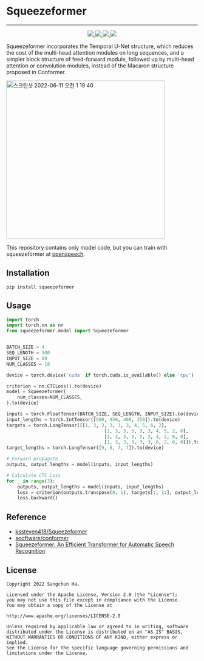 # Squeezeformer

***

<p  align="center"> 
     <a href="https://github.com/sooftware/jasper/blob/main/LICENSE">
          <img src="http://img.shields.io/badge/license-Apache--2.0-informational"> 
     </a>
     <a href="https://github.com/pytorch/pytorch">
          <img src="http://img.shields.io/badge/framework-PyTorch-informational"> 
     </a>
     <a href="https://www.python.org/dev/peps/pep-0008/">
          <img src="http://img.shields.io/badge/codestyle-PEP--8-informational"> 
     </a>
     <a href="https://github.com/sooftware/conformer">
          <img src="http://img.shields.io/badge/build-passing-success"> 
     </a>

  
Squeezeformer incorporates the Temporal U-Net structure, which reduces the cost of the
    multi-head attention modules on long sequences, and a simpler block structure of feed-forward module,
    followed up by multi-head attention or convolution modules,
    instead of the Macaron structure proposed in Conformer.  

<img width="417" alt="스크린샷 2022-06-11 오전 1 19 40" src="https://user-images.githubusercontent.com/54731898/173109027-76a51857-b3cf-4616-938d-d3b990a4cf13.png">  

This repository contains only model code, but you can train with squeezeformer at [openspeech](https://github.com/openspeech-team/openspeech).
  

## Installation
```   
pip install squeezeformer  
```   
          
## Usage
```python
import torch
import torch.nn as nn
from squeezeformer.model import Squeezeformer


BATCH_SIZE = 4
SEQ_LENGTH = 500
INPUT_SIZE = 80
NUM_CLASSES = 10

device = torch.device('cuda' if torch.cuda.is_available() else 'cpu')

criterion = nn.CTCLoss().to(device)
model = Squeezeformer(
    num_classes=NUM_CLASSES,
).to(device)

inputs = torch.FloatTensor(BATCH_SIZE, SEQ_LENGTH, INPUT_SIZE).to(device)
input_lengths = torch.IntTensor([500, 450, 400, 350]).to(device)
targets = torch.LongTensor([[1, 3, 3, 3, 3, 3, 4, 5, 6, 2],
                                    [1, 3, 3, 3, 3, 3, 4, 5, 2, 0],
                                    [1, 3, 3, 3, 3, 3, 4, 2, 0, 0],
                                    [1, 3, 3, 3, 3, 3, 6, 2, 0, 0]]).to(device)
target_lengths = torch.LongTensor([9, 8, 7, 7]).to(device)

# Forward propagate
outputs, output_lengths = model(inputs, input_lengths)

# Calculate CTC Loss
for _ in range(3):
    outputs, output_lengths = model(inputs, input_lengths)
    loss = criterion(outputs.transpose(0, 1), targets[:, 1:], output_lengths, target_lengths)
    loss.backward()
```

## Reference
- [kssteven418/Squeezeformer](https://github.com/kssteven418/Squeezeformer)  
- [sooftware/conformer](https://github.com/sooftware/conformer)
- [Squeezeformer: An Efficient Transformer for Automatic Speech Recognition](https://arxiv.org/abs/2206.00888)

## License
```
Copyright 2022 Sangchun Ha.

Licensed under the Apache License, Version 2.0 (the "License");
you may not use this file except in compliance with the License.
You may obtain a copy of the License at

http://www.apache.org/licenses/LICENSE-2.0

Unless required by applicable law or agreed to in writing, software
distributed under the License is distributed on an "AS IS" BASIS,
WITHOUT WARRANTIES OR CONDITIONS OF ANY KIND, either express or implied.
See the License for the specific language governing permissions and
limitations under the License.
```  
